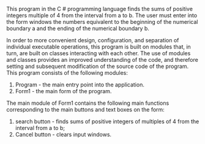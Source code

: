 ﻿This program in the C # programming language finds the sums of positive integers 
multiple of 4 from the interval from a to b. 
The user must enter into the form windows the numbers equivalent to the beginning of the numerical 
boundary a and the ending of the numerical boundary b.

In order to more convenient design, configuration, and separation of individual executable operations, 
this program is built on modules that, in turn, are built on classes interacting with each other. 
The use of modules and classes provides an improved understanding of the code, 
and therefore setting and subsequent modification of the source code of the program. 
This program consists of the following modules:

1) Program - the main entry point into the application.
2) Form1 - the main form of the program.

The main module of Form1 contains the following main functions corresponding to the main 
buttons and text boxes on the form:

1) search button - finds sums of positive integers of multiples of 4 from the interval from a to b;
2) Cancel button - clears input windows.
